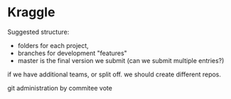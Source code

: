 # Kraggle

Suggested structure:

* folders for each project,
* branches for development "features" 
* master is the final version we submit (can we submit multiple entries?)

if we have additional teams, or split off. we should create different repos.

git administration by commitee vote
